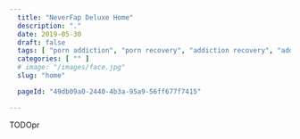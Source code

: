 ```yaml
---
  title: "NeverFap Deluxe Home"
  description: "."
  date: 2019-05-30
  draft: false
  tags: [ "porn addiction", "porn recovery", "addiction recovery", "addiction", "awareness", "nofap", "neverfap", "neverfap deluxe" ]
  categories: [ "" ]
  # image: "/images/face.jpg"
  slug: "home"

  pageId: "49db09a0-2440-4b3a-95a9-56ff677f7415"

---
```


TODOpr